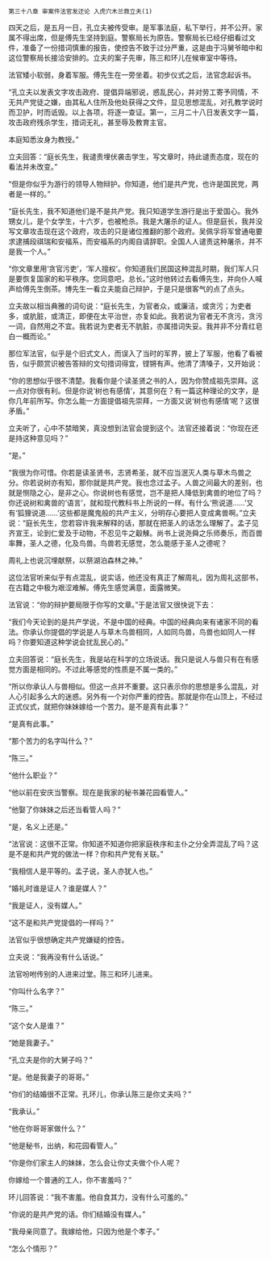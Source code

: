     第三十八章 审案件法官发迂论 入虎穴木兰救立夫(1) 

   四天之后，是五月一日，孔立夫被传受审。是军事法庭，私下举行，并不公开。家属不得出席，但是傅先生坚持到庭。警察局长为原告。警察局长已经仔细看过文件，准备了一份措词慎重的报告，使控告不致于过分严重，这是由于冯舅爷暗中和这位警察局长接洽安排的。立夫的案子先审，陈三和环儿在候审室中等待。

   法官矮小软弱，身着军服。傅先生在一旁坐着。初步仪式之后，法官念起诉书。

   “孔立夫以发表文字攻击政府、提倡异端邪说，惑乱民心，并对劳工寄予同情，不无共产党徒之嫌，由其私人住所及他处获得之文件，显见思想混乱，对孔教学说时而卫护，时而诋毁。以上各项，将逐一查证。第一，三月二十八日发表文字一篇，攻击政府残杀学生，措词无礼，甚至辱及教育主官。

   本庭知悉汝身为教授。”

   立夫回答：“庭长先生，我谴责埋伏袭击学生，写文章时，持此谴责态度，现在的看法并未改变。”

   “但是你似乎为游行的领导人物辩护。你知道，他们是共产党，也许是国民党，两者是一样的。”

   “庭长先生，我不知道他们是不是共产党。我只知道学生游行是出于爱国心。我外甥女儿，是个女学生，十六岁，也被枪杀。我是大屠杀的证人。但是庭长，我并没写文章攻击现在这个政府，攻击的只是诸位推翻的那个政府。吴佩孚将军曾通电要求逮捕段祺瑞和安福系，而安福系的内阁自请辞职。全国人人谴责这种屠杀，并不是我一个人。”

   “你文章里用‘贪官污吏’，‘军人擅权’。你知道我们民国这种混乱时期，我们军人只是要恢复国家的和平秩序。您同意吧，总长。”这时他转过去看傅先生，并向仆人喊声给傅先生倒茶。博先生一看立夫能自己辩护，于是只是很客气的点了点头。

   立夫故以相当典雅的词句说：“庭长先生，为官者众，或廉洁，或贪污；为吏者多，或肮脏，或清正，即便在太平治世，亦复如此。我若说为官者无不贪污，贪污一词，自然用之不宜。我若说为吏者无不肮脏，亦属措词失妥。我并非不分青红皂白一概而论。”

   那位军法官，似乎是个旧式文人，而误入了当时的军界，披上了军服，他看了看被告，似乎颇赏识被告答辩的文句措词得宜，铿锵有声。他清了清嗓子，又开始说：

   “你的思想似乎很不清楚。我看你是个读圣贤之书的人，因为你赞成祖先崇拜。这一点对你很有利。但是你说‘树也有感情’，其意何在？有一篇这种理论的文字，是你几年前所写。你怎么能一方面提倡祖先崇拜，一方面又说‘树也有感情’呢？这很矛盾。”

   立夫听了，心中不禁暗笑，真没想到法官会提到这个。法官还接着说：“你现在还是持这种意见吗？”

   “是。”

   “我很为你可惜。你若是读圣贤书，志贤希圣，就不应当泯灭人类与草木鸟兽之分。你若说树亦有知，那你就是共产党。我也念过孟子。人兽之间最大的差别，也就是恻隐之心，是非之心。你说树也有感觉，岂不是把人降低到禽兽的地位了吗？你还说树和禽兽的‘语言’，就和现代教科书上所说的一样。有什么‘熊说道……’又有‘狐狸说道……’这些都是魔鬼般的共产主义，分明存心要把人变成禽兽啊。”立夫说：“庭长先生，您若容许我来解释的话，那就在把圣人的话怎么理解了。孟子见齐宣王，论到仁爱及于动物，不忍见牛之觳觫。尚书上说尧舜之乐师奏乐，而百兽率舞，圣人之德，化及鸟兽。鸟兽若无感觉，怎么能感于圣人之德呢？

   周礼上也说沉埋献祭，以祭湖泊森林之神。”

   这位法官听来似乎有点混乱，说实话，他还没有真正了解周礼，因为周礼这部书，在古籍之中极为艰涩难解。傅先生感觉满意，面露微笑。

   法官说：“你的辩护要局限于你写的文章。”于是法官又很快说下去：

   “我们今天论到的是共产学说，不是中国的经典。中国的经典向来有诸家不同的看法。你承认你提倡的学说是人与草木鸟兽相同，人如同鸟兽，鸟兽也如同人一样吗？你要知道这种学说会扰乱民心的。”

   立夫回答说：“庭长先生，我是站在科学的立场说话。我只是说人与兽只有在有感觉方面是相同的。不过此等感觉的性质是不属一类的。”

   “所以你承认人与兽相似。但这一点并不重要。这只表示你的思想是多么混乱，对人心引起多么大的迷惑。另外有一个对你严重的控告。那就是你在山顶上，不经过正式仪式，就把你妹妹嫁给一个苦力。是不是真有此事？”

   “是真有此事。”

   “那个苦力的名字叫什么？”

   “陈三。”

   “他什么职业？”

   “他以前在安庆当警察。现在是我家的秘书兼花园看管人。”

   “他娶了你妹妹之后还当看管人吗？”

   “是，名义上还是。”

   “法官说：这很不正常。你知道不知道你把家庭秩序和主仆之分全弄混乱了吗？这是不是和共产党的做法一样？你和共产党有关联。”

   “我相信人是平等的。孟子说，圣人亦犹人也。”

   “婚礼时谁是证人？谁是媒人？”

   “我是证人，没有媒人。”

   “这不是和共产党提倡的一样吗？”

   法官似乎很想确定共产党嫌疑的控告。

   立夫说：“我再没有什么话说。”

   法官吩咐传别的人进来过堂。陈三和环儿进来。

   “你叫什么名字？”

   “陈三。”

   “这个女人是谁？”

   “她是我妻子。”

   “孔立夫是你的大舅子吗？”

   “是。他是我妻子的哥哥。”

   “你们的结婚很不正常。孔环儿，你承认陈三是你丈夫吗？”

   “我承认。”

   “他在你哥哥家做什么？”

   “他是秘书，出纳，和花园看管人。”

   “你是你们家主人的妹妹，怎么会让你丈夫做个仆人呢？

   你嫁给一个普通的工人，你不害羞吗？”

   环儿回答说：“我不害羞。他自食其力，没有什么可羞的。”

   “你说的是共产党的话。你们结婚没有媒人。”

   “我母亲同意了。我嫁给他，只因为他是个孝子。”

   “怎么个情形？”

